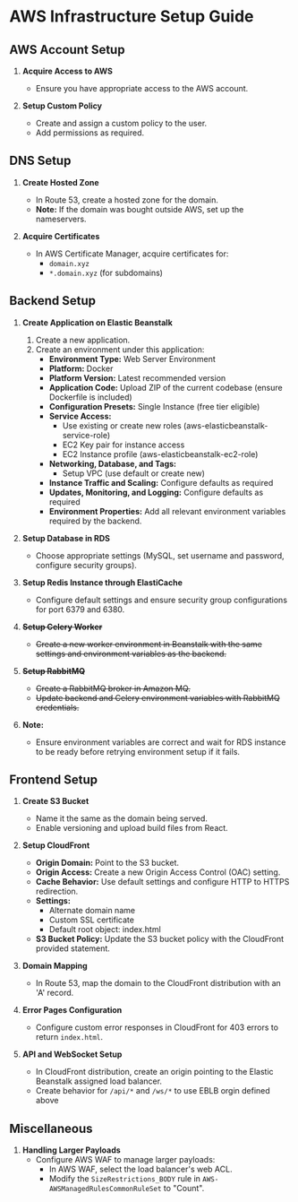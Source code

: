 
# AWS Infrastructure Setup Guide

## AWS Account Setup

1. **Acquire Access to AWS**
   - Ensure you have appropriate access to the AWS account.

2. **Setup Custom Policy**
   - Create and assign a custom policy to the user.
   - Add permissions as required.

## DNS Setup

1. **Create Hosted Zone**
   - In Route 53, create a hosted zone for the domain.
   - **Note:** If the domain was bought outside AWS, set up the nameservers.

2. **Acquire Certificates**
   - In AWS Certificate Manager, acquire certificates for:
     - `domain.xyz`
     - `*.domain.xyz` (for subdomains)

## Backend Setup

1. **Create Application on Elastic Beanstalk**
   1. Create a new application.
   2. Create an environment under this application:
      - **Environment Type:** Web Server Environment
      - **Platform:** Docker
      - **Platform Version:** Latest recommended version
      - **Application Code:** Upload ZIP of the current codebase (ensure Dockerfile is included)
      - **Configuration Presets:** Single Instance (free tier eligible)
      - **Service Access:**
        - Use existing or create new roles (aws-elasticbeanstalk-service-role)
        - EC2 Key pair for instance access
        - EC2 Instance profile (aws-elasticbeanstalk-ec2-role)
      - **Networking, Database, and Tags:**
        - Setup VPC (use default or create new)
      - **Instance Traffic and Scaling:** Configure defaults as required
      - **Updates, Monitoring, and Logging:** Configure defaults as required
      - **Environment Properties:** Add all relevant environment variables required by the backend.

2. **Setup Database in RDS**
   - Choose appropriate settings (MySQL, set username and password, configure security groups).

3. **Setup Redis Instance through ElastiCache**
   - Configure default settings and ensure security group configurations for port 6379 and 6380.

4. **~~Setup Celery Worker~~**
   - ~~Create a new worker environment in Beanstalk with the same settings and environment variables as the backend.~~

5. **~~Setup RabbitMQ~~**
   - ~~Create a RabbitMQ broker in Amazon MQ.~~
   - ~~Update backend and Celery environment variables with RabbitMQ credentials.~~

6. **Note:**
   - Ensure environment variables are correct and wait for RDS instance to be ready before retrying environment setup if it fails.

## Frontend Setup

1. **Create S3 Bucket**
   - Name it the same as the domain being served.
   - Enable versioning and upload build files from React.

2. **Setup CloudFront**
   - **Origin Domain:** Point to the S3 bucket.
   - **Origin Access:** Create a new Origin Access Control (OAC) setting.
   - **Cache Behavior:** Use default settings and configure HTTP to HTTPS redirection.
   - **Settings:**
     - Alternate domain name
     - Custom SSL certificate
     - Default root object: index.html
   - **S3 Bucket Policy:** Update the S3 bucket policy with the CloudFront provided statement.

3. **Domain Mapping**
   - In Route 53, map the domain to the CloudFront distribution with an 'A' record.

4. **Error Pages Configuration**
   - Configure custom error responses in CloudFront for 403 errors to return `index.html`.

5. **API and WebSocket Setup**
   - In CloudFront distribution, create an origin pointing to the Elastic Beanstalk assigned load balancer.
   - Create behavior for `/api/*` and `/ws/*` to use EBLB orgin defined above

## Miscellaneous

1. **Handling Larger Payloads**
   - Configure AWS WAF to manage larger payloads:
     - In AWS WAF, select the load balancer's web ACL.
     - Modify the `SizeRestrictions_BODY` rule in `AWS-AWSManagedRulesCommonRuleSet` to "Count".
